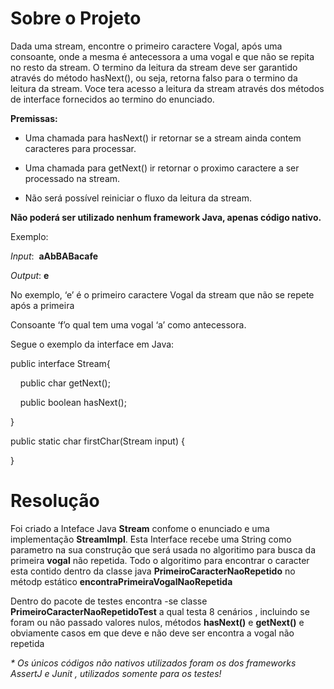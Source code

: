 # Sobre o Projeto 

Dada uma stream, encontre o primeiro caractere Vogal, após uma consoante,
onde a mesma é antecessora a uma vogal e que não se repita no resto da stream. O
termino da leitura da stream deve ser garantido através do método hasNext(), ou
seja, retorna falso para o termino da leitura da stream. Voce tera acesso a leitura da
stream através dos métodos de interface fornecidos ao termino do enunciado. 

**Premissas:**

- Uma chamada para hasNext() ir retornar se a stream ainda contem caracteres para processar.

- Uma chamada para getNext() ir retornar o proximo caractere a ser processado na stream.

- Não será possível reiniciar o fluxo da leitura da stream.

**Não poderá ser utilizado nenhum framework Java, apenas código nativo.**

Exemplo:

_Input_:  **aAbBABacafe**

_Output_: **e**

No exemplo, ‘e’ é o primeiro caractere Vogal da stream que não se repete após a primeira

Consoante ‘f’o qual tem uma vogal ‘a’ como antecessora.

Segue o exemplo da interface em Java:

public interface Stream{

    public char getNext();

    public boolean hasNext();

}

public static char firstChar(Stream input) {

}

# Resolução

Foi criado a Inteface Java **Stream** confome o enunciado e uma implementação **StreamImpl**. 
Esta Interface recebe uma String como parametro na sua construção que será usada no algoritimo para busca da primeira 
**vogal** não repetida.
Todo o algoritimo para encontrar o caracter esta contido dentro da classe java **PrimeiroCaracterNaoRepetido** no métodp
estático **encontraPrimeiraVogalNaoRepetida**

Dentro do pacote de testes encontra -se classe **PrimeiroCaracterNaoRepetidoTest** a qual testa 8 cenários , incluindo se foram
ou não passado valores nulos,  métodos **hasNext()** e **getNext()** e obviamente casos em que deve e não deve ser encontra
a vogal não repetida

_* Os únicos códigos não nativos utilizados foram os dos frameworks AssertJ e Junit , utilizados somente para os testes!_






